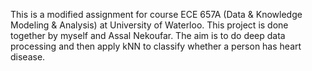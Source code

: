 This is a modified assignment for course ECE 657A (Data & Knowledge Modeling & Analysis) at University of Waterloo.
This project is done together by myself and Assal Nekoufar.
The aim is to do deep data processing and then apply kNN to classify whether a person has heart disease.
